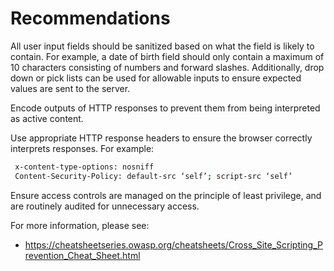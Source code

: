 # Recommendations

All user input fields should be sanitized based on what the field is likely to contain. For example, a date of birth field should only contain a maximum of 10 characters consisting of numbers and forward slashes. Additionally, drop down or pick lists can be used for allowable inputs to ensure expected values are sent to the server.

Encode outputs of HTTP responses to prevent them from being interpreted as active content.

Use appropriate HTTP response headers to ensure the browser correctly interprets responses. For example:

``` bash
 x-content-type-options: nosniff
 Content-Security-Policy: default-src ‘self’; script-src ‘self’
```

Ensure access controls are managed on the principle of least privilege, and are routinely audited for unnecessary access.

For more information, please see:

- <https://cheatsheetseries.owasp.org/cheatsheets/Cross_Site_Scripting_Prevention_Cheat_Sheet.html>
